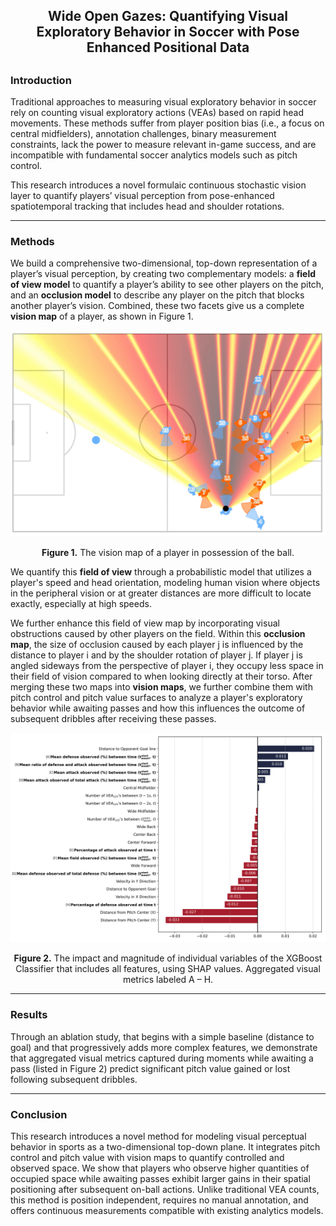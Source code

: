 <div align="center"><h2> Wide Open Gazes: Quantifying Visual Exploratory Behavior in Soccer with Pose Enhanced Positional Data <h2></div>

### Introduction
Traditional approaches to measuring visual exploratory behavior in soccer rely on counting visual exploratory actions (VEAs) based on rapid head movements. These methods suffer from player position bias (i.e., a focus on central midfielders), annotation challenges, binary measurement constraints, lack the power to measure relevant in-game success, and are incompatible with fundamental soccer analytics models such as pitch control.

This research introduces a novel formulaic continuous stochastic vision layer to quantify players’ visual perception from pose-enhanced spatiotemporal tracking that includes head and shoulder rotations.

---

### Methods
We build a comprehensive two-dimensional, top-down representation of a player’s visual perception, by creating two complementary models: a **field of view model** to quantify a player’s ability to see other players on the pitch, and an **occlusion model** to describe any player on the pitch that blocks another player’s vision. Combined, these two facets give us a complete **vision map** of a player, as shown in Figure 1.
 
<div align="center">
  <img src="assets/vision.png" alt="SHAP Value Image" width="600">
  <p><strong>Figure 1.</strong> The vision map of a player in possession of the ball.</p>
</div>

We quantify this **field of view** through a probabilistic model that utilizes a player's speed and head orientation, modeling human vision where objects in the peripheral vision or at greater distances are more difficult to locate exactly, especially at high speeds.

We further enhance this field of view map by incorporating visual obstructions caused by other players on the field. Within this **occlusion map**, the size of occlusion caused by each player j is influenced by the distance to player i and by the shoulder rotation of player j. If player j is angled sideways from the perspective of player i, they occupy less space in their field of vision compared to when looking directly at their torso.
After merging these two maps into **vision maps**, we further combine them with pitch control and pitch value surfaces to analyze a player's exploratory behavior while awaiting passes and how this influences the outcome of subsequent dribbles after receiving these passes.
 

<div align="center">
  <img src="assets/shap.png" alt="SHAP Value Image" width="600">
  <p><strong>Figure 2.</strong> The impact and magnitude of individual variables of the XGBoost Classifier that includes all features, using SHAP values. Aggregated visual metrics labeled A – H.</p>
</div>

---

### Results
Through an ablation study, that begins with a simple baseline (distance to goal) and that progressively adds more complex features, we demonstrate that aggregated visual metrics captured during moments while awaiting a pass (listed in Figure 2) predict significant pitch value gained or lost following subsequent dribbles.

---

### Conclusion
This research introduces a novel method for modeling visual perceptual behavior in sports as a two-dimensional top-down plane. It integrates pitch control and pitch value with vision maps to quantify controlled and observed space. We show that players who observe higher quantities of occupied space while awaiting passes exhibit larger gains in their spatial positioning after subsequent on-ball actions. Unlike traditional VEA counts, this method is position independent, requires no manual annotation, and offers continuous measurements compatible with existing analytics models.



